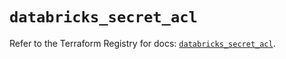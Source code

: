 # `databricks_secret_acl`

Refer to the Terraform Registry for docs: [`databricks_secret_acl`](https://registry.terraform.io/providers/databricks/databricks/1.64.0/docs/resources/secret_acl).
